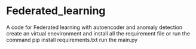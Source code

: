 # Federated_learning
A code for Federated learning with autoencoder and anomaly detection
create an virtual enevironment and install all the requirement file
or run the command pip install requirements.txt
run the main.py
